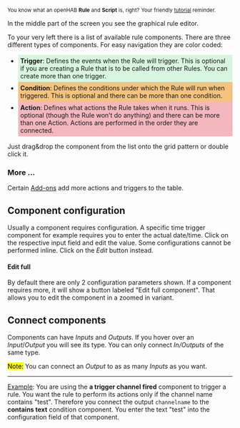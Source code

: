 <small>You know what an openHAB **Rule** and **Script** is, right?</small>
<small class="blockquote-footer">Your friendly [tutorial](tutorial.html) reminder.</small>

In the middle part of the screen you see the graphical rule editor.

To your very left there is a list of available rule components.
There are three different types of components. For easy navigation
they are color coded:

<ul>
<li style="background-color: #d8f6df;padding:5px"><b>Trigger</b>: Defines the events when the Rule will trigger. This is optional if you are creating a Rule that is to be called from other Rules. You can create more than one trigger.
<li style="background-color: #f4c37d;padding:5px"><b>Condition</b>: Defines the conditions under which the Rule will run when triggered. This is optional and there can be more than one condition.
<li style="background-color: #f3b7bd;padding:5px"><b>Action</b>: Defines what actions the Rule takes when it runs. This is optional (though the Rule won’t do anything) and there can be more than one Action. Actions are performed in the order they are connected.
</ul>

Just drag&drop the component from the list onto the grid pattern or double click it.

### More &hellip;

Certain [Add-ons](addons.html) add more actions and triggers to the table.

## Component configuration

Usually a component requires configuration. A specific time trigger component for example
requires you to enter the actual date/time. Click on the respective input field and edit the
value. Some configurations cannot be performed inline. Click on the *Edit* button instead.

#### Edit full

By default there are only 2 configuration parameters shown. If a component requires more,
it will show a button labeled "Edit full component". That allows you to edit the component
in a zoomed in variant.

## Connect components

Components can have *Inputs* and *Outputs*.
If you hover over an *Input*/*Output* you will see its type.
You can only connect *In/Outputs* of the same type.

<mark>Note:</mark> You can connect an *Output* to as as many *Inputs* as you want.

<hr>

<u>Example</u>: You are using the **a trigger channel fired** component to trigger a rule.
You want the rule to perform its actions only if the channel name contains "test". 
Therefore you connect the output `channelname` to the **contains text** condition component.
You enter the text "test" into the configuration field of that component.
